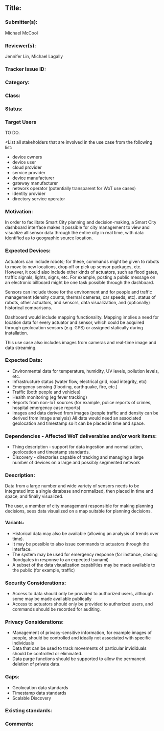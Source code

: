 ## Title: <Pick a descriptive title>

### Submitter(s): 

Michael McCool

### Reviewer(s):

Jennifer Lin, Michael Lagally

### Tracker Issue ID:

<please leave blank>

### Category:

<please leave blank>

### Class: 

<please leave blank>

### Status: 

<please leave blank>

### Target Users

TO DO.

<List all stakeholders that are involved in the use case from the following list:
- device owners
- device user
- cloud provider
- service provider
- device manufacturer
- gateway manufacturer
- network operator (potentially transparent for WoT use cases)
- identity provider
- directory service operator

### Motivation:

In order to facilitate Smart City planning and decision-making, a Smart City 
dashboard interface makes it possible for city management to 
view and visualize all sensor data through the entire city in real time,
with data identified as to geographic source location.  

### Expected Devices:

Actuators can include robots; for these, commands might be given to robots to move to new locations,
drop off or pick up sensor packages, etc.
However, it could also include other kinds of actuators, such as flood gates, traffic signals, lights, signs, etc.
For example, posting a public message on an electronic billboard might be one task possible through the
dashboard.

Sensors can include those for the environment and for people and traffic management 
(density counts, thermal cameras, car speeds, etc).
status of robots, other actuators, and sensors, data visualization,
and (optionally) historical comparisons.

Dashboard would include mapping functionality. 
Mapping implies a need for location data for every actuator and sensor, which could be
acquired through geolocation sensors (e.g. GPS) or assigned statically during installation.

This use case also includes images from cameras and real-time image and data streaming.

### Expected Data:

* Environmental data for temperature, humidity, UV levels, pollution levels, etc.
* Infrastructure status (water flow, electrical grid, road integrity, etc)
* Emergency sensing (flooding, earthquake, fire, etc.)
* Traffic (both people and vehicles)
* Health monitoring (eg fever tracking)
* Reports from non-IoT sources (for example, police reports of crimes, hospital emergency case reports)
* Images and data derived from images (people traffic and density can be derived from image analysis)
All data would need an associated geolocation and timestamp so it can be placed in time and space.

### Dependencies - Affected WoT deliverables and/or work items:

* Thing description - support for data ingestion and normalization, geolocation and timestamp standards.
* Discovery - directories capable of tracking and managing a large number of devices on a large and possibly segmented network

### Description:

Data from a large number and wide variety of sensors needs to be integrated
into a single database and normalized, then placed in time and space, and
finally visualized.

The user, a member of city management responsible for making planning decisions,
sees data visualized on a map suitable for planning decisions.

#### Variants:

* Historical data may also be available (allowing an analysis of trends over time).
* It may be possible to also issue commands to actuators through the interface.
* The system may be used for emergency response (for instance, closing floodgates in response to an expected tsunami)
* A subset of the data visualization capabilties may be made available to the public (for example, traffic)

### Security Considerations:

* Access to data should only be provided to authorized users, although some may be made available publically
* Access to actuators should only be provided to authorized users, and commands should be recorded for auditing.

### Privacy Considerations:

* Management of privacy-sensitive information, for example images of people, 
  should be controlled and ideally not associated with specific individuals
* Data that can be used to track movements of particular invididuals should be controlled or eliminated.
* Data purge functions should be supported to allow the permanent deletion of private data.

### Gaps:

* Geolocation data standards
* Timestamp data standards
* Scalable Discovery

### Existing standards:

<Provide links to relevant standards that are relevant for this use case>

### Comments:


